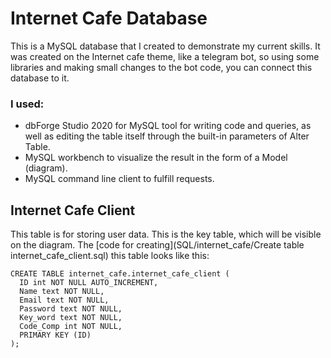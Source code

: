 # Internet Cafe Database

This is a MySQL database that I created to demonstrate my current skills. It was created on the Internet cafe theme, like a telegram bot, so using some libraries and making small changes to the bot code, you can connect this database to it.

### I used:
* dbForge Studio 2020 for MySQL tool for writing code and queries, as well as editing the table itself through the built-in parameters of Alter Table.
* MySQL workbench to visualize the result in the form of a Model (diagram).
* MySQL command line client to fulfill requests.


## Internet Cafe Client

This table is for storing user data. This is the key table, which will be visible on the diagram.
The [code for creating](SQL/internet_cafe/Create table internet_cafe_client.sql) this table looks like this:
```
CREATE TABLE internet_cafe.internet_cafe_client (
  ID int NOT NULL AUTO_INCREMENT,
  Name text NOT NULL,
  Email text NOT NULL,
  Password text NOT NULL,
  Key_word text NOT NULL,
  Code_Comp int NOT NULL,
  PRIMARY KEY (ID)
);
```

